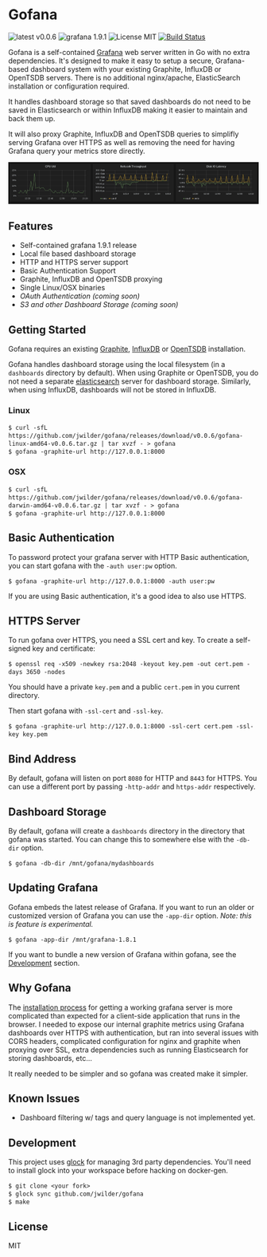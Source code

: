 # Gofana

![latest v0.0.6](https://img.shields.io/badge/latest-v0.0.6-brightgreen.svg)
![grafana 1.9.1](https://img.shields.io/badge/grafana-1.9.1-orange.svg) ![License MIT](https://img.shields.io/badge/license-MIT-blue.svg)
[![Build Status](https://travis-ci.org/jwilder/gofana.svg?branch=master)](https://travis-ci.org/jwilder/gofana)

Gofana is a self-contained [Grafana](http://grafana.org/) web server written in Go with no extra dependencies.  It's designed to make it easy to setup a secure, Grafana-based dashboard system with your existing Graphite, InfluxDB or OpenTSDB servers.  There is no additional nginx/apache, ElasticSearch installation or configuration required.

It handles dashboard storage so that saved dashboards do not need to be saved in Elasticsearch or within InfluxDB making it easier to maintain and back them  up.

It will also proxy Graphite, InfluxDB and OpenTSDB queries to simplifly serving Grafana over HTTPS as well as removing the need for having Grafana query your metrics store directly.

![Grafana Graphs](docs/graphs.png "Grafana Graphs")

## Features

* Self-contained grafana 1.9.1 release
* Local file based dashboard storage
* HTTP and HTTPS server support
* Basic Authentication Support
* Graphite, InfluxDB and OpenTSDB proxying
* Single Linux/OSX binaries
* _OAuth Authentication (coming soon)_
* _S3 and other Dashboard Storage (coming soon)_

## Getting Started

Gofana requires an existing [Graphite](http://graphite.wikidot.com/), [InfluxDB](http://influxdb.com/)
or [OpenTSDB](http://opentsdb.net/) installation.

Gofana handles dashboard storage using the local filesystem (in a `dashboards` directory by default).
When using Graphite or OpenTSDB, you do not need a separate [elasticsearch](http://www.elasticsearch.org/)
server for dashboard storage.  Similarly, when using InfluxDB, dashboards will not be stored in InfluxDB.

### Linux
```
$ curl -sfL https://github.com/jwilder/gofana/releases/download/v0.0.6/gofana-linux-amd64-v0.0.6.tar.gz | tar xvzf - > gofana
$ gofana -graphite-url http://127.0.0.1:8000
```

### OSX
```
$ curl -sfL https://github.com/jwilder/gofana/releases/download/v0.0.6/gofana-darwin-amd64-v0.0.6.tar.gz | tar xvzf - > gofana
$ gofana -graphite-url http://127.0.0.1:8000
```

## Basic Authentication

To password protect your grafana server with HTTP Basic authentication, you can
start gofana with the `-auth user:pw` option.

```
$ gofana -graphite-url http://127.0.0.1:8000 -auth user:pw
```

If you are using Basic authentication, it's a good idea to also use HTTPS.

## HTTPS Server

To run gofana over HTTPS, you need a SSL cert and key.  To create a self-signed key and certificate:

```
$ openssl req -x509 -newkey rsa:2048 -keyout key.pem -out cert.pem -days 3650 -nodes
```

You should have a private `key.pem` and a public `cert.pem` in you current directory.

Then start gofana with `-ssl-cert` and `-ssl-key`.

```
$ gofana -graphite-url http://127.0.0.1:8000 -ssl-cert cert.pem -ssl-key key.pem
```

## Bind Address

By default, gofana will listen on port `8080` for HTTP and `8443` for HTTPS. You can use a different port by passing `-http-addr` and `https-addr` respectively.

## Dashboard Storage

By default, gofana will create a `dashboards` directory in the directory that gofana was started.  You can change this to somewhere else with the `-db-dir`
option.

```
$ gofana -db-dir /mnt/gofana/mydashboards
```

## Updating Grafana

Gofana embeds the latest release of Grafana.  If you want to run an older or customized version of Grafana you can use the `-app-dir` option.  _Note: this is feature is experimental._

```
$ gofana -app-dir /mnt/grafana-1.8.1
```

If you want to bundle a new version of Grafana within gofana, see the [Development](#development) section.


## Why Gofana

The [installation process](http://grafana.org/docs/) for getting a working grafana server is more complicated than expected for a client-side application that runs in the browser.  I needed to expose our internal graphite metrics using Grafana dashboards over HTTPS with authentication, but ran into several issues with CORS headers, complicated configuration for nginx and graphite when proxying over SSL, extra dependencies such as running Elasticsearch for storing dashboards, etc...

It really needed to be simpler and so gofana was created make it simpler.

## Known Issues

* Dashboard filtering w/ tags and query language is not implemented yet.

## Development

This project uses [glock](https://github.com/robfig/glock) for managing 3rd party dependencies.
You'll need to install glock into your workspace before hacking on docker-gen.

```
$ git clone <your fork>
$ glock sync github.com/jwilder/gofana
$ make
```

## License

MIT
